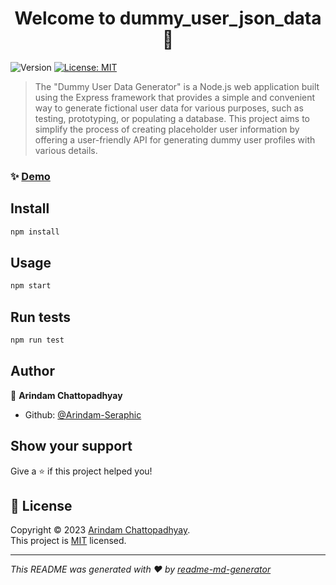<h1 align="center">Welcome to dummy_user_json_data 👋</h1>
<p>
  <img alt="Version" src="https://img.shields.io/badge/version-1.0.0-blue.svg?cacheSeconds=2592000" />
  <a href="https://opensource.org/license/mit/" target="_blank">
    <img alt="License: MIT" src="https://img.shields.io/badge/License-MIT-yellow.svg" />
  </a>
</p>

> The &#34;Dummy User Data Generator&#34; is a Node.js web application built using the Express framework that provides a simple and convenient way to generate fictional user data for various purposes, such as testing, prototyping, or populating a database. This project aims to simplify the process of creating placeholder user information by offering a user-friendly API for generating dummy user profiles with various details.

### ✨ [Demo](http://localhost:4000/generate-users/2)

## Install

```sh
npm install
```

## Usage

```sh
npm start
```

## Run tests

```sh
npm run test
```

## Author

👤 **Arindam Chattopadhyay**

- Github: [@Arindam-Seraphic](https://github.com/Arindam-Seraphic)

## Show your support

Give a ⭐️ if this project helped you!

## 📝 License

Copyright © 2023 [Arindam Chattopadhyay](https://github.com/Arindam-Seraphic).<br />
This project is [MIT](https://opensource.org/license/mit/) licensed.

---

_This README was generated with ❤️ by [readme-md-generator](https://github.com/kefranabg/readme-md-generator)_
